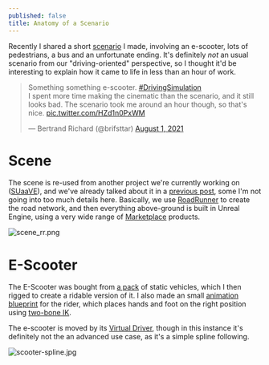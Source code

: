 ```yaml
---
published: false
title: Anatomy of a Scenario
---
```

Recently I shared a short [scenario](/scenarios) I made, involving an e-scooter, lots of pedestrians, a bus and an unfortunate ending. It's definitely *not* an usual scenario from our "driving-oriented" perspective, so I thought it'd be interesting to explain how it came to life in less than an hour of work.

<blockquote class="twitter-tweet"><p lang="en" dir="ltr">Something something e-scooter. <a href="https://twitter.com/hashtag/DrivingSimulation?src=hash&amp;ref_src=twsrc%5Etfw">#DrivingSimulation</a><br>I spent more time making the cinematic than the scenario, and it still looks bad. The scenario took me around an hour though, so that&#39;s nice. <a href="https://t.co/HZd1n0PxWM">pic.twitter.com/HZd1n0PxWM</a></p>&mdash; Bertrand Richard (@brifsttar) <a href="https://twitter.com/brifsttar/status/1421849840359809032?ref_src=twsrc%5Etfw">August 1, 2021</a></blockquote> <script async src="https://platform.twitter.com/widgets.js" charset="utf-8"></script>

# Scene

The scene is re-used from another project we're currently working on ([SUaaVE](https://www.suaave.eu/)), and we've already talked about it in a [previous post](/making-a-scene), some I'm not going into too much details here. Basically, we use [RoadRunner](https://www.mathworks.com/products/roadrunner.html) to create the road network, and then everything above-ground is built in Unreal Engine, using a very wide range of [Marketplace](https://www.unrealengine.com/marketplace/en-US/store) products.

![scene_rr.png]({{site.baseurl}}/images/scene.png)

# E-Scooter

The E-Scooter was bought from [a pack](https://www.unrealengine.com/marketplace/en-US/product/vehicle-pack-gest) of static vehicles, which I then rigged to create a ridable version of it. I also made an small [animation blueprint](https://docs.unrealengine.com/4.27/en-US/AnimatingObjects/SkeletalMeshAnimation/AnimBlueprints/) for the rider, which places hands and foot on the right position using [two-bone IK](https://docs.unrealengine.com/4.26/en-US/AnimatingObjects/SkeletalMeshAnimation/NodeReference/SkeletalControls/TwoBoneIK/).

The e-scooter is moved by its [Virtual Driver](virtual-driver/), though in this instance it's definitely not the an advanced use case, as it's a simple spline following.

![scooter-spline.jpg]({{site.baseurl}}/images/scooter-spline.jpg)
